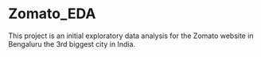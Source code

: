 # Zomato_EDA
This project is an initial exploratory data analysis for the Zomato website in Bengaluru the 3rd biggest city in India.
